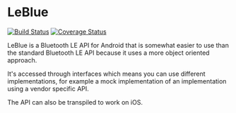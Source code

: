 LeBlue
======

[![Build Status](https://travis-ci.org/thoutbeckers/LeBlue.svg)](https://travis-ci.org/thoutbeckers/LeBlue)
[![Coverage Status](https://coveralls.io/repos/thoutbeckers/LeBlue/badge.png?branch=master)](https://coveralls.io/r/thoutbeckers/LeBlue?branch=master)

LeBlue is a Bluetooth LE API for Android that is somewhat easier to use than the standard Bluetooth LE API because it uses a more object oriented approach.

It's accessed through interfaces which means you can use different implementations, for example a mock implementation of an implementation using a vendor specific API.

The API can also be transpiled to work on iOS.
